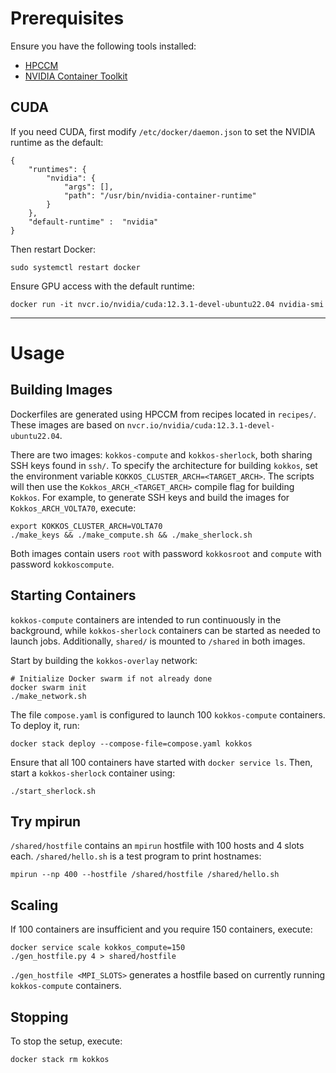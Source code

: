 # Prerequisites
Ensure you have the following tools installed:
- [HPCCM](https://github.com/NVIDIA/hpc-container-maker)
- [NVIDIA Container Toolkit](https://docs.nvidia.com/datacenter/cloud-native/container-toolkit/latest/index.html)


## CUDA
If you need CUDA, first modify `/etc/docker/daemon.json` to set the NVIDIA runtime as the default:
```
{
    "runtimes": {
        "nvidia": {
            "args": [],
            "path": "/usr/bin/nvidia-container-runtime"
        }
    },
    "default-runtime" :  "nvidia"
}
```
Then restart Docker:
```
sudo systemctl restart docker
```

Ensure GPU access with the default runtime:
```
docker run -it nvcr.io/nvidia/cuda:12.3.1-devel-ubuntu22.04 nvidia-smi
```

---
# Usage

## Building Images

Dockerfiles are generated using HPCCM from recipes located in `recipes/`. These images are based on `nvcr.io/nvidia/cuda:12.3.1-devel-ubuntu22.04`.

There are two images: `kokkos-compute` and `kokkos-sherlock`, both sharing SSH keys found in `ssh/`. To specify the architecture for building `kokkos`, set the environment variable `KOKKOS_CLUSTER_ARCH=<TARGET_ARCH>`. The scripts will then use the `Kokkos_ARCH_<TARGET_ARCH>` compile flag for building `Kokkos`. For example, to generate SSH keys and build the images for `Kokkos_ARCH_VOLTA70`, execute:
```
export KOKKOS_CLUSTER_ARCH=VOLTA70
./make_keys && ./make_compute.sh && ./make_sherlock.sh
```

Both images contain users `root` with password `kokkosroot` and `compute` with password `kokkoscompute`.

## Starting Containers

`kokkos-compute` containers are intended to run continuously in the background, while `kokkos-sherlock` containers can be started as needed to launch jobs. Additionally, `shared/` is mounted to `/shared` in both images.

Start by building the `kokkos-overlay` network:
```
# Initialize Docker swarm if not already done
docker swarm init
./make_network.sh
```

The file `compose.yaml` is configured to launch 100 `kokkos-compute` containers. To deploy it, run:
```
docker stack deploy --compose-file=compose.yaml kokkos
```
Ensure that all 100 containers have started with `docker service ls`. Then, start a `kokkos-sherlock` container using:
```
./start_sherlock.sh
```

## Try mpirun
`/shared/hostfile` contains an `mpirun` hostfile with 100 hosts and 4 slots each.
`/shared/hello.sh` is a test program to print hostnames:
```
mpirun --np 400 --hostfile /shared/hostfile /shared/hello.sh
```

## Scaling
If 100 containers are insufficient and you require 150 containers, execute:
```
docker service scale kokkos_compute=150
./gen_hostfile.py 4 > shared/hostfile
```
`./gen_hostfile <MPI_SLOTS>` generates a hostfile based on currently running `kokkos-compute` containers.

## Stopping
To stop the setup, execute:
```
docker stack rm kokkos
```
